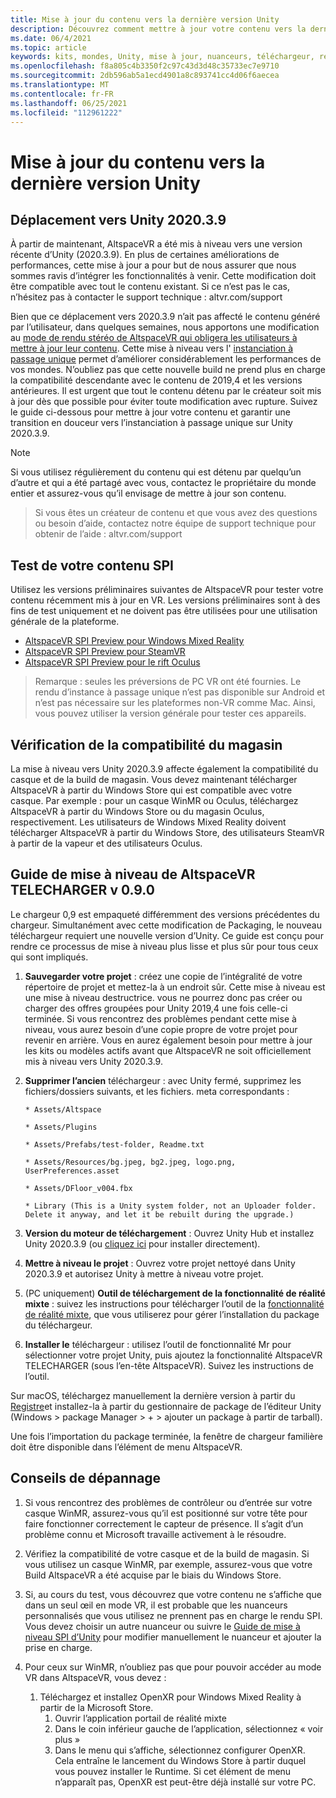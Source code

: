 ```yaml
---
title: Mise à jour du contenu vers la dernière version Unity
description: Découvrez comment mettre à jour votre contenu vers la dernière version d’Unity.
ms.date: 06/4/2021
ms.topic: article
keywords: kits, mondes, Unity, mise à jour, nuanceurs, téléchargeur, résolution des problèmes
ms.openlocfilehash: f8a805c4b3350f2c97c43d3d48c35733ec7e9710
ms.sourcegitcommit: 2db596ab5a1ecd4901a8c893741cc4d06f6aecea
ms.translationtype: MT
ms.contentlocale: fr-FR
ms.lasthandoff: 06/25/2021
ms.locfileid: "112961222"
---
```

# <a name="updating-content-to-the-latest-unity-version"></a>Mise à jour du contenu vers la dernière version Unity

## <a name="moving-to-unity-202039"></a>Déplacement vers Unity 2020.3.9

À partir de maintenant, AltspaceVR a été mis à niveau vers une version récente d’Unity (2020.3.9). En plus de certaines améliorations de performances, cette mise à jour a pour but de nous assurer que nous sommes ravis d’intégrer les fonctionnalités à venir. Cette modification doit être compatible avec tout le contenu existant. Si ce n’est pas le cas, n’hésitez pas à contacter le support technique : altvr.com/support

Bien que ce déplacement vers 2020.3.9 n’ait pas affecté le contenu généré par l’utilisateur, dans quelques semaines, nous apportons une modification au [mode de rendu stéréo de AltspaceVR qui obligera les utilisateurs à mettre à jour leur contenu]( https://docs.unity3d.com/Manual/SinglePassStereoRendering.html). Cette mise à niveau vers l' [instanciation à passage unique](https://docs.unity3d.com/Manual/SinglePassInstancing.html) permet d’améliorer considérablement les performances de vos mondes. N’oubliez pas que cette nouvelle build ne prend plus en charge la compatibilité descendante avec le contenu de 2019,4 et les versions antérieures. Il est urgent que tout le contenu détenu par le créateur soit mis à jour dès que possible pour éviter toute modification avec rupture. Suivez le guide ci-dessous pour mettre à jour votre contenu et garantir une transition en douceur vers l’instanciation à passage unique sur Unity 2020.3.9.

> [!NOTE]
> Si vous utilisez régulièrement du contenu qui est détenu par quelqu’un d’autre et qui a été partagé avec vous, contactez le propriétaire du monde entier et assurez-vous qu’il envisage de mettre à jour son contenu.

> Si vous êtes un créateur de contenu et que vous avez des questions ou besoin d’aide, contactez notre équipe de support technique pour obtenir de l’aide : altvr.com/support

## <a name="testing-your-spi-content"></a>Test de votre contenu SPI

Utilisez les versions préliminaires suivantes de AltspaceVR pour tester votre contenu récemment mis à jour en VR. Les versions préliminaires sont à des fins de test uniquement et ne doivent pas être utilisées pour une utilisation générale de la plateforme.

* [AltspaceVR SPI Preview pour Windows Mixed Reality](https://aka.ms/AvrSpiMr)
* [AltspaceVR SPI Preview pour SteamVR](https://aka.ms/AvrSpiSteam)
* [AltspaceVR SPI Preview pour le rift Oculus](https://aka.ms/AvrSpiRift)

> Remarque : seules les préversions de PC VR ont été fournies. Le rendu d’instance à passage unique n’est pas disponible sur Android et n’est pas nécessaire sur les plateformes non-VR comme Mac. Ainsi, vous pouvez utiliser la version générale pour tester ces appareils.


## <a name="storecompatibilitycheck"></a>Vérification de la compatibilité du magasin

La mise à niveau vers Unity 2020.3.9 affecte également la compatibilité du casque et de la build de magasin. Vous devez maintenant télécharger AltspaceVR à partir du Windows Store qui est compatible avec votre casque. Par exemple : pour un casque WinMR ou Oculus, téléchargez AltspaceVR à partir du Windows Store ou du magasin Oculus, respectivement. Les utilisateurs de Windows Mixed Reality doivent télécharger AltspaceVR à partir du Windows Store, des utilisateurs SteamVR à partir de la vapeur et des utilisateurs Oculus.

## <a name="altspacevr-uploader-v090-upgrade-guide"></a>Guide de mise à niveau de AltspaceVR TELECHARGER v 0.9.0 

Le chargeur 0,9 est empaqueté différemment des versions précédentes du chargeur. Simultanément avec cette modification de Packaging, le nouveau téléchargeur requiert une nouvelle version d’Unity. Ce guide est conçu pour rendre ce processus de mise à niveau plus lisse et plus sûr pour tous ceux qui sont impliqués.

1. **Sauvegarder votre projet** : créez une copie de l’intégralité de votre répertoire de projet et mettez-la à un endroit sûr. Cette mise à niveau est une mise à niveau destructrice. vous ne pourrez donc pas créer ou charger des offres groupées pour Unity 2019,4 une fois celle-ci terminée. Si vous rencontrez des problèmes pendant cette mise à niveau, vous aurez besoin d’une copie propre de votre projet pour revenir en arrière. Vous en aurez également besoin pour mettre à jour les kits ou modèles actifs avant que AltspaceVR ne soit officiellement mis à niveau vers Unity 2020.3.9.

2. **Supprimer l’ancien** téléchargeur : avec Unity fermé, supprimez les fichiers/dossiers suivants, et les fichiers. meta correspondants :

    ```console
    * Assets/Altspace

    * Assets/Plugins

    * Assets/Prefabs/test-folder, Readme.txt

    * Assets/Resources/bg.jpeg, bg2.jpeg, logo.png, UserPreferences.asset

    * Assets/DFloor_v004.fbx

    * Library (This is a Unity system folder, not an Uploader folder. Delete it anyway, and let it be rebuilt during the upgrade.)
    ```

3. **Version du moteur de téléchargement** : Ouvrez Unity Hub et installez Unity 2020.3.9 (ou [cliquez ici](https://unity3d.com/ru/unity/whats-new/2020.3.9) pour installer directement).

4. **Mettre à niveau le projet** : Ouvrez votre projet nettoyé dans Unity 2020.3.9 et autorisez Unity à mettre à niveau votre projet.

5. (PC uniquement) **Outil de téléchargement de la fonctionnalité de réalité mixte** : suivez les instructions pour télécharger l’outil de la [fonctionnalité de réalité mixte](/windows/mixed-reality/develop/unity/welcome-to-mr-feature-tool), que vous utiliserez pour gérer l’installation du package du téléchargeur.

6. **Installer le** téléchargeur : utilisez l’outil de fonctionnalité Mr pour sélectionner votre projet Unity, puis ajoutez la fonctionnalité AltspaceVR TELECHARGER (sous l’en-tête AltspaceVR). Suivez les instructions de l’outil.

Sur macOS, téléchargez manuellement la dernière version à partir du [Registre](https://dev.azure.com/aipmr/MixedReality-Unity-Packages/_packaging?_a=package&feed=Unity-packages&package=com.microsoft.altspacevr_uploader&protocolType=Npm&version=0.9.0&view=versions)et installez-la à partir du gestionnaire de package de l’éditeur Unity (Windows > package Manager > + > ajouter un package à partir de tarball).

Une fois l’importation du package terminée, la fenêtre de chargeur familière doit être disponible dans l’élément de menu AltspaceVR.

## <a name="troubleshooting-tips"></a>Conseils de dépannage

1. Si vous rencontrez des problèmes de contrôleur ou d’entrée sur votre casque WinMR, assurez-vous qu’il est positionné sur votre tête pour faire fonctionner correctement le capteur de présence. Il s’agit d’un problème connu et Microsoft travaille activement à le résoudre.

2. Vérifiez la compatibilité de votre casque et de la build de magasin. Si vous utilisez un casque WinMR, par exemple, assurez-vous que votre Build AltspaceVR a été acquise par le biais du Windows Store.

3. Si, au cours du test, vous découvrez que votre contenu ne s’affiche que dans un seul œil en mode VR, il est probable que les nuanceurs personnalisés que vous utilisez ne prennent pas en charge le rendu SPI. Vous devez choisir un autre nuanceur ou suivre le [Guide de mise à niveau SPI d’Unity](https://docs.unity3d.com/Manual/SinglePassInstancing.html) pour modifier manuellement le nuanceur et ajouter la prise en charge.

4. Pour ceux sur WinMR, n’oubliez pas que pour pouvoir accéder au mode VR dans AltspaceVR, vous devez : 
    1. Téléchargez et installez OpenXR pour Windows Mixed Reality à partir de la Microsoft Store.
        1. Ouvrir l’application portail de réalité mixte
        2. Dans le coin inférieur gauche de l’application, sélectionnez « voir plus »
        3. Dans le menu qui s’affiche, sélectionnez configurer OpenXR. Cela entraîne le lancement du Windows Store à partir duquel vous pouvez installer le Runtime. Si cet élément de menu n’apparaît pas, OpenXR est peut-être déjà installé sur votre PC.